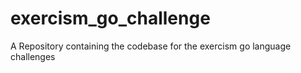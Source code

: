 # exercism_go_challenge
A Repository containing the codebase for the exercism go language challenges
